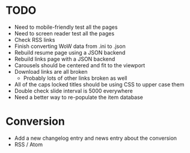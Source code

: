 # TODO

* Need to mobile-friendly test all the pages
* Need to screen reader test all the pages
* Check RSS links
* Finish converting WoW data from .ini to .json
* Rebuild resume page using a JSON backend
* Rebuild links page with a JSON backend
* Carousels should be centered and fit to the viewport
* Download links are all broken
  * Probably lots of other links broken as well
* All of the caps locked titles should be using CSS to upper case them
* Double check slide interval is 5000 everywhere
* Need a better way to re-populate the item database

# Conversion

* Add a new changelog entry and news entry about the conversion
* RSS / Atom
